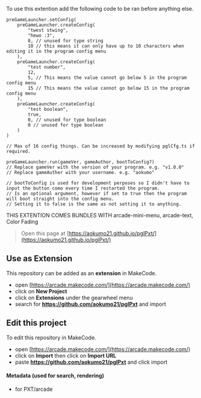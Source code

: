  
To use this extention add the following code to be ran before anything else.
```
preGameLauncher.setConfig(
    preGameLauncher.createConfig(
        "twest stwing",
        "hewo :3",
        0, // unused for type string
        10 // this means it can only have up to 10 characters when editing it in the program config menu
    ),
    preGameLauncher.createConfig(
        "test number",
        12,
        5, // This means the value cannot go below 5 in the program config menu
        15 // This means the value cannot go below 15 in the program config menu
    ),
    preGameLauncher.createConfig(
        "test boolean",
        true,
        0, // unused for type boolean
        0 // unused for type boolean
    )
)

// Max of 16 config things. Can be increased by modifying pglCfg.ts if required.

preGameLauncher.run(gameVer, gameAuthor, bootToConfig?)
// Replace gameVer with the version of your program. e.g. "v1.0.0"
// Replace gameAuther with your username. e.g. "aokumo"

// bootToConfig is used for development perposes so I didn't have to input the button como every time I restarted the program.
// Is an optional argument, however if set to true then the program will boot straight into the config menu.
// Setting it to false is the same as not setting it to anything.
```
THIS EXTENTION COMES BUNDLES WITH arcade-mini-menu, arcade-text, Color Fading
> Open this page at [https://aokumo21.github.io/pglPxt/](https://aokumo21.github.io/pglPxt/)

## Use as Extension

This repository can be added as an **extension** in MakeCode.

* open [https://arcade.makecode.com/](https://arcade.makecode.com/)
* click on **New Project**
* click on **Extensions** under the gearwheel menu
* search for **https://github.com/aokumo21/pglPxt** and import

## Edit this project

To edit this repository in MakeCode.

* open [https://arcade.makecode.com/](https://arcade.makecode.com/)
* click on **Import** then click on **Import URL**
* paste **https://github.com/aokumo21/pglPxt** and click import

#### Metadata (used for search, rendering)

* for PXT/arcade
<script src="https://makecode.com/gh-pages-embed.js"></script><script>makeCodeRender("{{ site.makecode.home_url }}", "{{ site.github.owner_name }}/{{ site.github.repository_name }}");</script>
